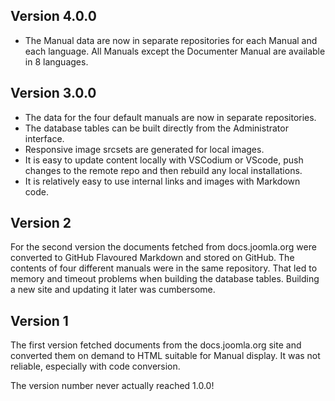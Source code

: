 <!-- Filename: Changelog / Display title: Changelog -->

## Version 4.0.0

- The Manual data are now in separate repositories for each Manual and each
  language. All Manuals except the Documenter Manual are available in
  8 languages.

## Version 3.0.0

- The data for the four default manuals are now in separate repositories.
- The database tables can be built directly from the Administrator interface.
- Responsive image srcsets are generated for local images.
- It is easy to update content locally with VSCodium or VScode, push changes
  to the remote repo and then rebuild any local installations.
- It is relatively easy to use internal links and images with Markdown code.

## Version 2

For the second version the documents fetched from docs.joomla.org were
converted to GitHub Flavoured Markdown and stored on GitHub. The contents
of four different manuals were in the same repository. That led to memory
and timeout problems when building the database tables. Building a new site
and updating it later was cumbersome.

## Version 1

The first version fetched documents from the docs.joomla.org site and converted
them on demand to HTML suitable for Manual display. It was not reliable,
especially with code conversion.

The version number never actually reached 1.0.0!
